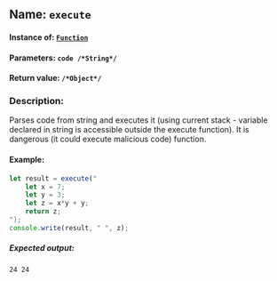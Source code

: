 ## Name: `execute`

#### Instance of: [`Function`](Function.md)

#### Parameters: `code /*String*/`

#### Return value: `/*Object*/`

### Description:

Parses code from string and executes it (using current stack - variable declared in
string is accessible outside the execute function). It is dangerous (it could execute
malicious code) function.

#### Example:

```js
let result = execute("
    let x = 7;
    let y = 3;
    let z = x*y + y;
    return z; 
");
console.write(result, " ", z);
```

##### Expected output:

```
24 24
```

